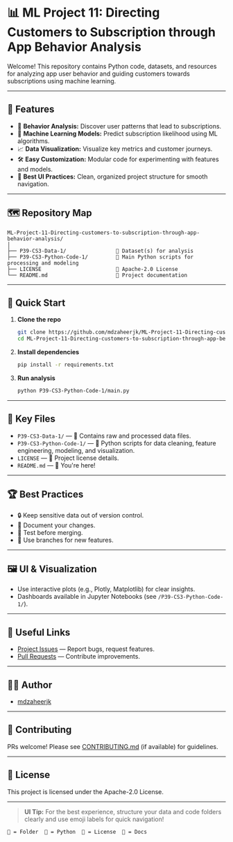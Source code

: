 # 📊 ML Project 11: Directing Customers to Subscription through App Behavior Analysis

Welcome! This repository contains Python code, datasets, and resources for analyzing app user behavior and guiding customers towards subscriptions using machine learning.

---

## 🌟 Features

- 🧠 **Behavior Analysis:** Discover user patterns that lead to subscriptions.
- 🤖 **Machine Learning Models:** Predict subscription likelihood using ML algorithms.
- 📈 **Data Visualization:** Visualize key metrics and customer journeys.
- 🛠️ **Easy Customization:** Modular code for experimenting with features and models.
- 🎨 **Best UI Practices:** Clean, organized project structure for smooth navigation.

---

## 🗺️ Repository Map

```
ML-Project-11-Directing-customers-to-subscription-through-app-behavior-analysis/
│
├── P39-CS3-Data-1/                📁 Dataset(s) for analysis
├── P39-CS3-Python-Code-1/         🐍 Main Python scripts for processing and modeling
├── LICENSE                        📜 Apache-2.0 License
└── README.md                      📘 Project documentation
```

---

## 🚀 Quick Start

1. **Clone the repo**
   ```bash
   git clone https://github.com/mdzaheerjk/ML-Project-11-Directing-customers-to-subscription-through-app-behavior-analysis.git
   cd ML-Project-11-Directing-customers-to-subscription-through-app-behavior-analysis
   ```

2. **Install dependencies**
   ```bash
   pip install -r requirements.txt
   ```

3. **Run analysis**
   ```bash
   python P39-CS3-Python-Code-1/main.py
   ```

---

## 🧩 Key Files

- `P39-CS3-Data-1/` — 📁 Contains raw and processed data files.
- `P39-CS3-Python-Code-1/` — 🐍 Python scripts for data cleaning, feature engineering, modeling, and visualization.
- `LICENSE` — 📜 Project license details.
- `README.md` — 📘 You're here!

---

## 🏆 Best Practices

- 🔒 Keep sensitive data out of version control.
- 📝 Document your changes.
- 🧪 Test before merging.
- 🚦 Use branches for new features.

---

## 🖼️ UI & Visualization

- Use interactive plots (e.g., Plotly, Matplotlib) for clear insights.
- Dashboards available in Jupyter Notebooks (see `/P39-CS3-Python-Code-1/`).

---

## 🔗 Useful Links

- [Project Issues](../../issues) — Report bugs, request features.
- [Pull Requests](../../pulls) — Contribute improvements.

---

## 👩‍💻 Author

- [mdzaheerjk](https://github.com/mdzaheerjk)

---

## 🫶 Contributing

PRs welcome! Please see [CONTRIBUTING.md](CONTRIBUTING.md) (if available) for guidelines.

---

## 📄 License

This project is licensed under the Apache-2.0 License.

---

> **UI Tip:** For the best experience, structure your data and code folders clearly and use emoji labels for quick navigation!

```
📁 = Folder  🐍 = Python  📜 = License  📘 = Docs
```
